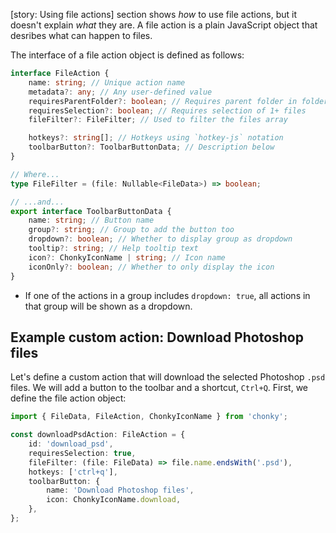 [story: Using file actions] section shows _how_ to use file actions, but it doesn't
explain _what_ they are. A file action is a plain JavaScript object that desribes
what can happen to files.

The interface of a file action object is defined as follows:

```ts
interface FileAction {
    name: string; // Unique action name
    metadata?: any; // Any user-defined value
    requiresParentFolder?: boolean; // Requires parent folder in folder chain
    requiresSelection?: boolean; // Requires selection of 1+ files
    fileFilter?: FileFilter; // Used to filter the files array

    hotkeys?: string[]; // Hotkeys using `hotkey-js` notation
    toolbarButton?: ToolbarButtonData; // Description below
}

// Where...
type FileFilter = (file: Nullable<FileData>) => boolean;

// ...and...
export interface ToolbarButtonData {
    name: string; // Button name
    group?: string; // Group to add the button too
    dropdown?: boolean; // Whether to display group as dropdown
    tooltip?: string; // Help tooltip text
    icon?: ChonkyIconName | string; // Icon name
    iconOnly?: boolean; // Whether to only display the icon
}
```

-   If one of the actions in a group includes `dropdown: true`, all actions in that
    group will be shown as a dropdown.

## Example custom action: Download Photoshop files

Let's define a custom action that will download the selected Photoshop `.psd` files.
We will add a button to the toolbar and a shortcut, `Ctrl+Q`. First, we define the
file action object:

```ts
import { FileData, FileAction, ChonkyIconName } from 'chonky';

const downloadPsdAction: FileAction = {
    id: 'download_psd',
    requiresSelection: true,
    fileFilter: (file: FileData) => file.name.endsWith('.psd'),
    hotkeys: ['ctrl+q'],
    toolbarButton: {
        name: 'Download Photoshop files',
        icon: ChonkyIconName.download,
    },
};
```
